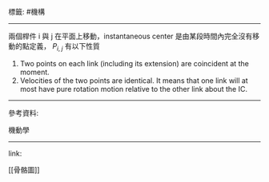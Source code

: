 標籤: #機構 

---

兩個桿件 i 與 j 在平面上移動，instantaneous center 是由某段時間內完全沒有移動的點定義， $P_{i,\; j}$ 有以下性質

1. Two points on each link (including its extension) are coincident at the moment.
2. Velocities of the two points are identical. It means that one link will at most have pure rotation motion relative to the other link about the IC.

---

參考資料:

機動學

---

link:

[[骨骼圖]]